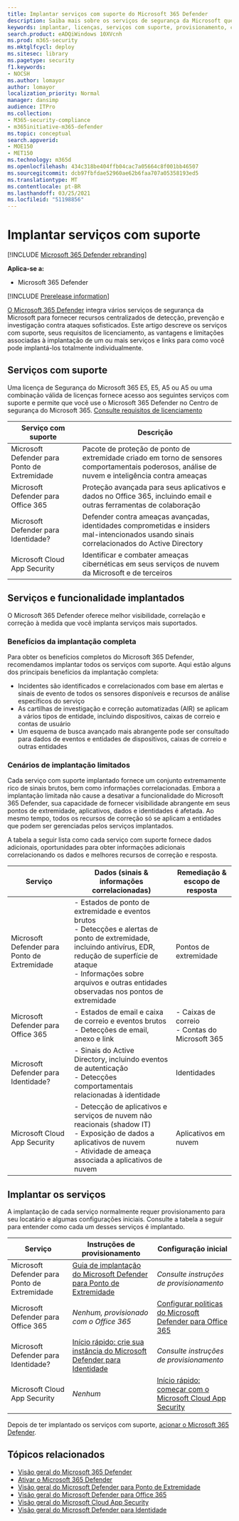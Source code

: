 ```yaml
---
title: Implantar serviços com suporte do Microsoft 365 Defender
description: Saiba mais sobre os serviços de segurança da Microsoft que podem ser integrados pelo Microsoft 365 Defender, seus requisitos de licenciamento e procedimentos de implantação
keywords: implantar, licenças, serviços com suporte, provisionamento, configuração Microsoft Threat Protection, M365, qualificação de licença, Microsoft Defender ATP, MDATP, Office 365 ATP, Azure ATP, Microsoft Cloud App Security, MCAS, proteção avançada contra ameaças, E5, A5, EMS
search.product: eADQiWindows 10XVcnh
ms.prod: m365-security
ms.mktglfcycl: deploy
ms.sitesec: library
ms.pagetype: security
f1.keywords:
- NOCSH
ms.author: lomayor
author: lomayor
localization_priority: Normal
manager: dansimp
audience: ITPro
ms.collection:
- M365-security-compliance
- m365initiative-m365-defender
ms.topic: conceptual
search.appverid:
- MOE150
- MET150
ms.technology: m365d
ms.openlocfilehash: 434c318be404ffb04cac7a05664c8f001bb46507
ms.sourcegitcommit: dcb97fbfdae52960ae62b6faa707a05358193ed5
ms.translationtype: MT
ms.contentlocale: pt-BR
ms.lasthandoff: 03/25/2021
ms.locfileid: "51198856"
---
```

# <a name="deploy-supported-services"></a>Implantar serviços com suporte

[!INCLUDE [Microsoft 365 Defender rebranding](../includes/microsoft-defender.md)]


**Aplica-se a:**
- Microsoft 365 Defender

[!INCLUDE [Prerelease information](../includes/prerelease.md)]

[O Microsoft 365 Defender](microsoft-365-defender.md) integra vários serviços de segurança da Microsoft para fornecer recursos centralizados de detecção, prevenção e investigação contra ataques sofisticados. Este artigo descreve os serviços com suporte, seus requisitos de licenciamento, as vantagens e limitações associadas à implantação de um ou mais serviços e links para como você pode implantá-los totalmente individualmente.

## <a name="supported-services"></a>Serviços com suporte
Uma licença de Segurança do Microsoft 365 E5, E5, A5 ou A5 ou uma combinação válida de licenças fornece acesso aos seguintes serviços com suporte e permite que você use o Microsoft 365 Defender no Centro de segurança do Microsoft 365. [Consulte requisitos de licenciamento](prerequisites.md#licensing-requirements)

| Serviço com suporte | Descrição |
| ------ | ------ |
| Microsoft Defender para Ponto de Extremidade | Pacote de proteção de ponto de extremidade criado em torno de sensores comportamentais poderosos, análise de nuvem e inteligência contra ameaças |
|Microsoft Defender para Office 365 | Proteção avançada para seus aplicativos e dados no Office 365, incluindo email e outras ferramentas de colaboração |
| Microsoft Defender para Identidade? | Defender contra ameaças avançadas, identidades comprometidas e insiders mal-intencionados usando sinais correlacionados do Active Directory |
| Microsoft Cloud App Security | Identificar e combater ameaças cibernéticas em seus serviços de nuvem da Microsoft e de terceiros |

## <a name="deployed-services-and-functionality"></a>Serviços e funcionalidade implantados
O Microsoft 365 Defender oferece melhor visibilidade, correlação e correção à medida que você implanta serviços mais suportados.

### <a name="benefits-of-full-deployment"></a>Benefícios da implantação completa
Para obter os benefícios completos do Microsoft 365 Defender, recomendamos implantar todos os serviços com suporte. Aqui estão alguns dos principais benefícios da implantação completa:
- Incidentes são identificados e correlacionados com base em alertas e sinais de evento de todos os sensores disponíveis e recursos de análise específicos do serviço
- As cartilhas de investigação e correção automatizadas (AIR) se aplicam a vários tipos de entidade, incluindo dispositivos, caixas de correio e contas de usuário
- Um esquema de busca avançado mais abrangente pode ser consultado para dados de eventos e entidades de dispositivos, caixas de correio e outras entidades

### <a name="limited-deployment-scenarios"></a>Cenários de implantação limitados
Cada serviço com suporte implantado fornece um conjunto extremamente rico de sinais brutos, bem como informações correlacionadas. Embora a implantação limitada não cause a desativar a funcionalidade do Microsoft 365 Defender, sua capacidade de fornecer visibilidade abrangente em seus pontos de extremidade, aplicativos, dados e identidades é afetada. Ao mesmo tempo, todos os recursos de correção só se aplicam a entidades que podem ser gerenciadas pelos serviços implantados.

A tabela a seguir lista como cada serviço com suporte fornece dados adicionais, oportunidades para obter informações adicionais correlacionando os dados e melhores recursos de correção e resposta.

| Serviço | Dados (sinais & informações correlacionadas) | Remediação & escopo de resposta |
| ------ | ------ | ------ |
| Microsoft Defender para Ponto de Extremidade | - Estados de ponto de extremidade e eventos brutos<br />- Detecções e alertas de ponto de extremidade, incluindo antivírus, EDR, redução de superfície de ataque<br />- Informações sobre arquivos e outras entidades observadas nos pontos de extremidade | Pontos de extremidade |
|Microsoft Defender para Office 365 | - Estados de email e caixa de correio e eventos brutos<br />- Detecções de email, anexo e link | - Caixas de correio<br />- Contas do Microsoft 365 |
| Microsoft Defender para Identidade? | - Sinais do Active Directory, incluindo eventos de autenticação<br />- Detecções comportamentais relacionadas à identidade | Identidades |
| Microsoft Cloud App Security | - Detecção de aplicativos e serviços de nuvem não reacionais (shadow IT)<br />- Exposição de dados a aplicativos de nuvem<br />- Atividade de ameaça associada a aplicativos de nuvem | Aplicativos em nuvem |

## <a name="deploy-the-services"></a>Implantar os serviços
A implantação de cada serviço normalmente requer provisionamento para seu locatário e algumas configurações iniciais. Consulte a tabela a seguir para entender como cada um desses serviços é implantado.

| Serviço | Instruções de provisionamento | Configuração inicial |
| ------ | ------ | ------ |
| Microsoft Defender para Ponto de Extremidade | [Guia de implantação do Microsoft Defender para Ponto de Extremidade](../defender-endpoint/deployment-phases.md) | *Consulte instruções de provisionamento* |
|Microsoft Defender para Office 365 | *Nenhum, provisionado com o Office 365* | [Configurar politicas do Microsoft Defender para Office 365](/microsoft-365/security/office-365-security/defender-for-office-365#configure-atp-policies) |
| Microsoft Defender para Identidade? | [Início rápido: crie sua instância do Microsoft Defender para Identidade](/azure-advanced-threat-protection/install-atp-step1) | *Consulte instruções de provisionamento* |
| Microsoft Cloud App Security | *Nenhum* | [Início rápido: começar com o Microsoft Cloud App Security](/cloud-app-security/getting-started-with-cloud-app-security) |

Depois de ter implantado os serviços com suporte, [acionar o Microsoft 365 Defender](m365d-enable.md).

## <a name="related-topics"></a>Tópicos relacionados

- [Visão geral do Microsoft 365 Defender](microsoft-365-defender.md)
- [Ativar o Microsoft 365 Defender](m365d-enable.md)
- [Visão geral do Microsoft Defender para Ponto de Extremidade](../defender-endpoint/microsoft-defender-endpoint.md)
- [Visão geral do Microsoft Defender para Office 365](../office-365-security/defender-for-office-365.md)
- [Visão geral do Microsoft Cloud App Security](/cloud-app-security/what-is-cloud-app-security)
- [Visão geral do Microsoft Defender para Identidade](/azure-advanced-threat-protection/what-is-atp)
